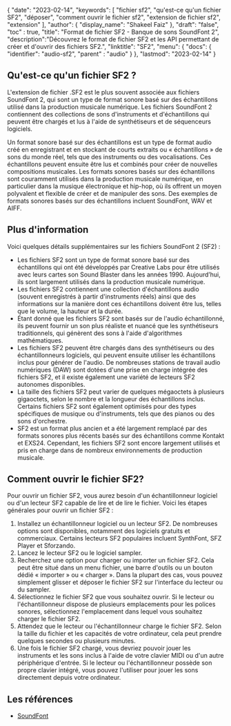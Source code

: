 {
"date": "2023-02-14",
  "keywords": [
"fichier sf2",
"qu'est-ce qu'un fichier SF2",
"déposer",
"comment ouvrir le fichier sf2",
"extension de fichier sf2",
"extension"
],
  "author": {
"display_name": "Shakeel Faiz"
},
"draft": "false",
"toc" : true,
"title": "Format de fichier SF2 - Banque de sons SoundFont 2",
  "description":"Découvrez le format de fichier SF2 et les API permettant de créer et d'ouvrir des fichiers SF2.",
"linktitle": "SF2",
  "menu": {
    "docs": {
      "identifier": "audio-sf2",
"parent" : "audio"
}
},
"lastmod": "2023-02-14"
}

## Qu'est-ce qu'un fichier SF2 ?

L'extension de fichier .SF2 est le plus souvent associée aux fichiers SoundFont 2, qui sont un type de format sonore basé sur des échantillons utilisé dans la production musicale numérique. Les fichiers SoundFont 2 contiennent des collections de sons d'instruments et d'échantillons qui peuvent être chargés et lus à l'aide de synthétiseurs et de séquenceurs logiciels.

Un format sonore basé sur des échantillons est un type de format audio créé en enregistrant et en stockant de courts extraits ou « échantillons » de sons du monde réel, tels que des instruments ou des vocalisations. Ces échantillons peuvent ensuite être lus et combinés pour créer de nouvelles compositions musicales. Les formats sonores basés sur des échantillons sont couramment utilisés dans la production musicale numérique, en particulier dans la musique électronique et hip-hop, où ils offrent un moyen polyvalent et flexible de créer et de manipuler des sons. Des exemples de formats sonores basés sur des échantillons incluent SoundFont, WAV et AIFF.

## Plus d'information

Voici quelques détails supplémentaires sur les fichiers SoundFont 2 (SF2) :

- Les fichiers SF2 sont un type de format sonore basé sur des échantillons qui ont été développés par Creative Labs pour être utilisés avec leurs cartes son Sound Blaster dans les années 1990. Aujourd’hui, ils sont largement utilisés dans la production musicale numérique.
- Les fichiers SF2 contiennent une collection d'échantillons audio (souvent enregistrés à partir d'instruments réels) ainsi que des informations sur la manière dont ces échantillons doivent être lus, telles que le volume, la hauteur et la durée.
- Étant donné que les fichiers SF2 sont basés sur de l'audio échantillonné, ils peuvent fournir un son plus réaliste et nuancé que les synthétiseurs traditionnels, qui génèrent des sons à l'aide d'algorithmes mathématiques.
- Les fichiers SF2 peuvent être chargés dans des synthétiseurs ou des échantillonneurs logiciels, qui peuvent ensuite utiliser les échantillons inclus pour générer de l'audio. De nombreuses stations de travail audio numériques (DAW) sont dotées d'une prise en charge intégrée des fichiers SF2, et il existe également une variété de lecteurs SF2 autonomes disponibles.
- La taille des fichiers SF2 peut varier de quelques mégaoctets à plusieurs gigaoctets, selon le nombre et la longueur des échantillons inclus. Certains fichiers SF2 sont également optimisés pour des types spécifiques de musique ou d'instruments, tels que des pianos ou des sons d'orchestre.
- SF2 est un format plus ancien et a été largement remplacé par des formats sonores plus récents basés sur des échantillons comme Kontakt et EXS24. Cependant, les fichiers SF2 sont encore largement utilisés et pris en charge dans de nombreux environnements de production musicale.

## Comment ouvrir le fichier SF2?

Pour ouvrir un fichier SF2, vous aurez besoin d'un échantillonneur logiciel ou d'un lecteur SF2 capable de lire et de lire le fichier. Voici les étapes générales pour ouvrir un fichier SF2 :

1. Installez un échantillonneur logiciel ou un lecteur SF2. De nombreuses options sont disponibles, notamment des logiciels gratuits et commerciaux. Certains lecteurs SF2 populaires incluent SynthFont, SFZ Player et Sforzando.
2. Lancez le lecteur SF2 ou le logiciel sampler.
3. Recherchez une option pour charger ou importer un fichier SF2. Cela peut être situé dans un menu fichier, une barre d'outils ou un bouton dédié « importer » ou « charger ». Dans la plupart des cas, vous pouvez simplement glisser et déposer le fichier SF2 sur l'interface du lecteur ou du sampler.
4. Sélectionnez le fichier SF2 que vous souhaitez ouvrir. Si le lecteur ou l'échantillonneur dispose de plusieurs emplacements pour les polices sonores, sélectionnez l'emplacement dans lequel vous souhaitez charger le fichier SF2.
5. Attendez que le lecteur ou l'échantillonneur charge le fichier SF2. Selon la taille du fichier et les capacités de votre ordinateur, cela peut prendre quelques secondes ou plusieurs minutes.
6. Une fois le fichier SF2 chargé, vous devriez pouvoir jouer les instruments et les sons inclus à l'aide de votre clavier MIDI ou d'un autre périphérique d'entrée. Si le lecteur ou l'échantillonneur possède son propre clavier intégré, vous pouvez l'utiliser pour jouer les sons directement depuis votre ordinateur.

## Les références
* [SoundFont](https://en.wikipedia.org/wiki/SoundFont)

